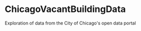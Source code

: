 ChicagoVacantBuildingData
=========================

Exploration of data from the City of Chicago's open data portal
